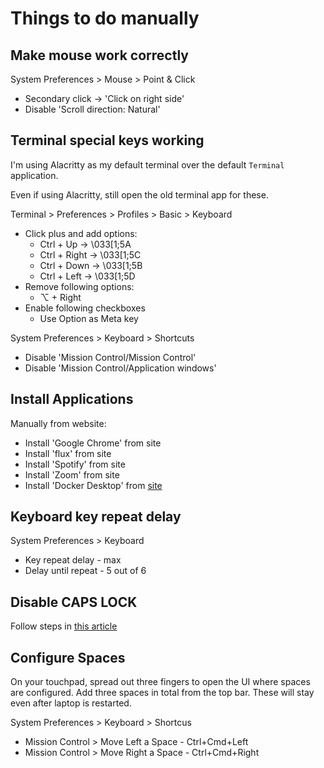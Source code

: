 # Things to do manually
## Make mouse work correctly
System Preferences > Mouse > Point & Click  
 * Secondary click -> 'Click on right side'  
 * Disable 'Scroll direction: Natural'  

## Terminal special keys working
I'm using Alacritty as my default terminal over the default `Terminal` application.

Even if using Alacritty, still open the old terminal app for these.

Terminal > Preferences > Profiles > Basic > Keyboard  
 * Click plus and add options:  
   * Ctrl + Up -> \033[1;5A
   * Ctrl + Right -> \033[1;5C
   * Ctrl + Down -> \033[1;5B
   * Ctrl + Left -> \033[1;5D
 * Remove following options:
   * ⌥ + Right
 * Enable following checkboxes
   * Use Option as Meta key

System Preferences > Keyboard > Shortcuts  
 * Disable 'Mission Control/Mission Control'  
 * Disable 'Mission Control/Application windows'  

## Install Applications
Manually from website:
 * Install 'Google Chrome' from site  
 * Install 'flux' from site  
 * Install 'Spotify' from site  
 * Install 'Zoom' from site  
 * Install 'Docker Desktop' from [site](https://docs.docker.com/desktop/mac/install/)

## Keyboard key repeat delay
System Preferences > Keyboard
 * Key repeat delay - max
 * Delay until repeat - 5 out of 6

## Disable CAPS LOCK
Follow steps in [this article](https://www.howtogeek.com/howto/38828/how-to-disable-caps-lock-on-mac-os-x/)

## Configure Spaces
On your touchpad, spread out three fingers to open the UI where spaces are configured.
Add three spaces in total from the top bar. These will stay even after laptop is restarted.

System Preferences > Keyboard > Shortcus
 * Mission Control > Move Left a Space - Ctrl+Cmd+Left
 * Mission Control > Move Right a Space - Ctrl+Cmd+Right
